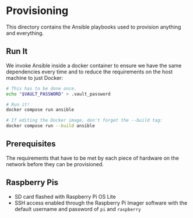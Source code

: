 # Provisioning

This directory contains the Ansible playbooks used to provision anything and
everything.

## Run It

We invoke Ansible inside a docker container to ensure we have the same
dependencies every time and to reduce the requirements on the host machine to
just Docker:

```bash
# This has to be done once.
echo "$VAULT_PASSWORD" > .vault_password

# Run it!
docker compose run ansible

# If editing the Docker image, don't forget the --build tag:
docker compose run --build ansible
```

## Prerequisites

The requirements that have to be met by each piece of hardware on the network
before they can be provisioned.

## Raspberry Pis

* SD card flashed with Raspberry Pi OS Lite
* SSH access enabled through the Raspberry Pi Imager software with the default
  username and password of `pi` and `raspberry`
